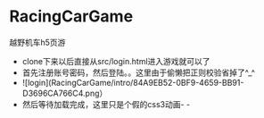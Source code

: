 # RacingCarGame
越野机车h5页游
* clone下来以后直接从src/login.html进入游戏就可以了
* 首先注册账号密码，然后登陆。。这里由于偷懒把正则校验省掉了^_^
* ![login](RacingCarGame/intro/84A9EB52-0BF9-4659-BB91-D3696CA766C4.png）
* 然后等待加载完成，这里只是个假的css3动画- -
